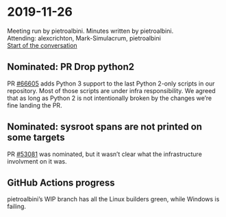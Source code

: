 # 2019-11-26

Meeting run by pietroalbini. Minutes written by pietroalbini.  
Attending: alexcrichton, Mark-Simulacrum, pietroalbini  
[Start of the conversation](https://discordapp.com/channels/442252698964721669/443148319431065610/648946099561824256)

## Nominated: PR Drop python2

PR [#66605](https://github.com/rust-lang/rust/pull/66605) adds Python 3 support
to the last Python 2-only scripts in our repository. Most of those scripts are
under infra responsibility. We agreed that as long as Python 2 is not
intentionally broken by the changes we’re fine landing the PR.

## Nominated: sysroot spans are not printed on some targets

PR [#53081](https://github.com/rust-lang/rust/issues/53081) was nominated, but
it wasn’t clear what the infrastructure involvment on it was.

## GitHub Actions progress

pietroalbini’s WIP branch has all the Linux builders green, while Windows is
failing.
